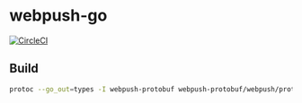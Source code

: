 # webpush-go
[![CircleCI](https://circleci.com/gh/nokamoto/webpush-go.svg?style=svg)](https://circleci.com/gh/nokamoto/webpush-go)

## Build

```bash
protoc --go_out=types -I webpush-protobuf webpush-protobuf/webpush/protobuf/*.proto
```
